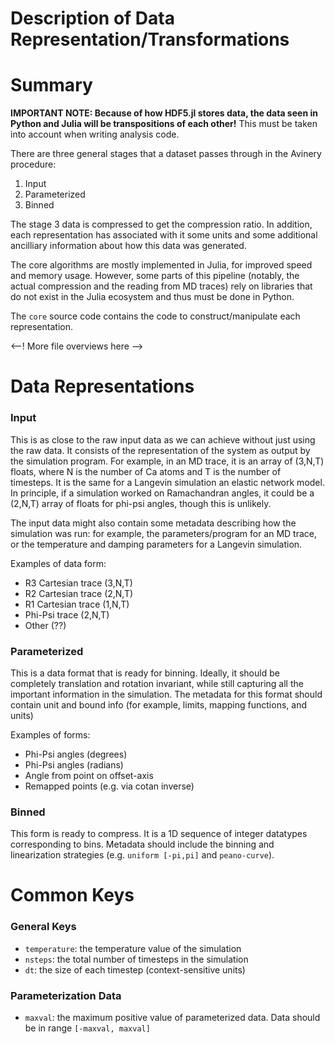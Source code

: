 Description of Data Representation/Transformations
==================================================

# Summary

**IMPORTANT NOTE: Because of how HDF5.jl stores data, the data seen in Python
and Julia will be transpositions of each other!** This must be taken into account
when writing analysis code.

There are three general stages that a dataset passes through in the Avinery
procedure:
   1. Input
   2. Parameterized
   3. Binned

The stage 3 data is compressed to get the compression ratio. In addition,
each representation has associated with it some units and some additional
ancilliary information about how this data was generated.

The core algorithms are mostly implemented in Julia, for improved speed and
memory usage. However, some parts of this pipeline (notably, the actual
compression and the reading from MD traces) rely on libraries that do not
exist in the Julia ecosystem and thus must be done in Python.

The `core` source code contains the code to construct/manipulate each representation.

<--! More file overviews here -->

# Data Representations

### Input

This is as close to the raw input data as we can achieve without just using
the raw data. It consists of the representation of the system as output by
the simulation program. For example, in an MD trace, it is an array of
(3,N,T) floats, where N is the number of Ca atoms and T is the number of
timesteps. It is the same for a Langevin simulation an elastic network model.
In principle, if a simulation worked on Ramachandran angles, it could be a
(2,N,T) array of floats for phi-psi angles, though this is unlikely.

The input data might also contain some metadata describing how the simulation
was run: for example, the parameters/program for an MD trace, or the
temperature and damping parameters for a Langevin simulation.

Examples of data form:
   - R3 Cartesian trace (3,N,T)
   - R2 Cartesian trace (2,N,T)
   - R1 Cartesian trace (1,N,T)
   - Phi-Psi trace      (2,N,T)
   - Other              (??)

### Parameterized

This is a data format that is ready for binning. Ideally, it should be
completely translation and rotation invariant, while still capturing all the
important information in the simulation. The metadata for this format should
contain unit and bound info (for example, limits, mapping functions, and
units)

Examples of forms:
  - Phi-Psi angles (degrees)
  - Phi-Psi angles (radians)
  - Angle from point on offset-axis
  - Remapped points (e.g. via cotan inverse)

### Binned

This form is ready to compress. It is a 1D sequence of integer datatypes
corresponding to bins. Metadata should include the binning and linearization
strategies (e.g. `uniform [-pi,pi]` and `peano-curve`).


# Common Keys

### General Keys
- `temperature`: the temperature value of the simulation
- `nsteps`: the total number of timesteps in the simulation
- `dt`: the size of each timestep (context-sensitive units)

### Parameterization Data
- `maxval`: the maximum positive value of parameterized data. Data should be in
            range `[-maxval, maxval]`